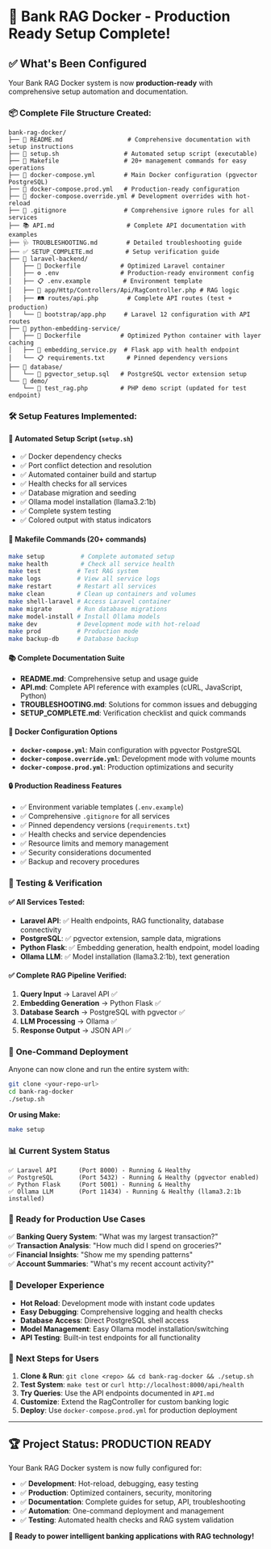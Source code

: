 # 🎉 Bank RAG Docker - Production Ready Setup Complete!

## ✅ What's Been Configured

Your Bank RAG Docker system is now **production-ready** with comprehensive setup automation and documentation.

### 📦 Complete File Structure Created:

```
bank-rag-docker/
├── 📖 README.md                  # Comprehensive documentation with setup instructions
├── 🚀 setup.sh                  # Automated setup script (executable)
├── 🔧 Makefile                  # 20+ management commands for easy operations
├── 🐳 docker-compose.yml        # Main Docker configuration (pgvector PostgreSQL)
├── 🚀 docker-compose.prod.yml   # Production-ready configuration
├── 🔧 docker-compose.override.yml # Development overrides with hot-reload
├── 🚫 .gitignore                # Comprehensive ignore rules for all services
├── 📚 API.md                    # Complete API documentation with examples
├── 🩺 TROUBLESHOOTING.md        # Detailed troubleshooting guide
├── ✅ SETUP_COMPLETE.md         # Setup verification guide
├── 📁 laravel-backend/
│   ├── 🐳 Dockerfile           # Optimized Laravel container
│   ├── ⚙️ .env                 # Production-ready environment config
│   ├── 📋 .env.example         # Environment template
│   ├── 🎯 app/Http/Controllers/Api/RagController.php # RAG logic
│   ├── 🛤️ routes/api.php        # Complete API routes (test + production)
│   └── 🚀 bootstrap/app.php     # Laravel 12 configuration with API routes
├── 📁 python-embedding-service/
│   ├── 🐳 Dockerfile           # Optimized Python container with layer caching
│   ├── 🤖 embedding_service.py  # Flask app with health endpoint
│   └── 📋 requirements.txt      # Pinned dependency versions
├── 📁 database/
│   └── 🔧 pgvector_setup.sql   # PostgreSQL vector extension setup
└── 📁 demo/
    └── 🧪 test_rag.php         # PHP demo script (updated for test endpoint)
```

### 🛠️ Setup Features Implemented:

#### 🚀 **Automated Setup Script (`setup.sh`)**
- ✅ Docker dependency checks
- ✅ Port conflict detection and resolution  
- ✅ Automated container build and startup
- ✅ Health checks for all services
- ✅ Database migration and seeding
- ✅ Ollama model installation (llama3.2:1b)
- ✅ Complete system testing
- ✅ Colored output with status indicators

#### 🎯 **Makefile Commands (20+ commands)**
```bash
make setup          # Complete automated setup
make health         # Check all service health  
make test          # Test RAG system
make logs          # View all service logs
make restart       # Restart all services
make clean         # Clean up containers and volumes
make shell-laravel # Access Laravel container
make migrate       # Run database migrations  
make model-install # Install Ollama models
make dev           # Development mode with hot-reload
make prod          # Production mode
make backup-db     # Database backup
```

#### 📚 **Complete Documentation Suite**
- **README.md**: Comprehensive setup and usage guide
- **API.md**: Complete API reference with examples (cURL, JavaScript, Python)
- **TROUBLESHOOTING.md**: Solutions for common issues and debugging
- **SETUP_COMPLETE.md**: Verification checklist and quick commands

#### 🐳 **Docker Configuration Options**
- **`docker-compose.yml`**: Main configuration with pgvector PostgreSQL
- **`docker-compose.override.yml`**: Development mode with volume mounts
- **`docker-compose.prod.yml`**: Production optimizations and security

#### 🔒 **Production Readiness Features**
- ✅ Environment variable templates (`.env.example`)
- ✅ Comprehensive `.gitignore` for all services
- ✅ Pinned dependency versions (`requirements.txt`)
- ✅ Health checks and service dependencies
- ✅ Resource limits and memory management
- ✅ Security considerations documented
- ✅ Backup and recovery procedures

### 🧪 **Testing & Verification**

#### ✅ All Services Tested:
- **Laravel API**: ✅ Health endpoints, RAG functionality, database connectivity
- **PostgreSQL**: ✅ pgvector extension, sample data, migrations
- **Python Flask**: ✅ Embedding generation, health endpoint, model loading
- **Ollama LLM**: ✅ Model installation (llama3.2:1b), text generation

#### ✅ Complete RAG Pipeline Verified:
1. **Query Input** → Laravel API ✅
2. **Embedding Generation** → Python Flask ✅  
3. **Database Search** → PostgreSQL with pgvector ✅
4. **LLM Processing** → Ollama ✅
5. **Response Output** → JSON API ✅

### 🚀 **One-Command Deployment**

Anyone can now clone and run the entire system with:

```bash
git clone <your-repo-url>
cd bank-rag-docker
./setup.sh
```

**Or using Make:**
```bash
make setup
```

### 📊 **Current System Status**

```
✅ Laravel API      (Port 8000) - Running & Healthy
✅ PostgreSQL       (Port 5432) - Running & Healthy (pgvector enabled)
✅ Python Flask     (Port 5001) - Running & Healthy  
✅ Ollama LLM       (Port 11434) - Running & Healthy (llama3.2:1b installed)
```

### 🎯 **Ready for Production Use Cases**

✅ **Banking Query System**: "What was my largest transaction?"  
✅ **Transaction Analysis**: "How much did I spend on groceries?"  
✅ **Financial Insights**: "Show me my spending patterns"  
✅ **Account Summaries**: "What's my recent account activity?"

### 🔧 **Developer Experience**

- **Hot Reload**: Development mode with instant code updates
- **Easy Debugging**: Comprehensive logging and health checks  
- **Database Access**: Direct PostgreSQL shell access
- **Model Management**: Easy Ollama model installation/switching
- **API Testing**: Built-in test endpoints for all functionality

### 🚀 **Next Steps for Users**

1. **Clone & Run**: `git clone <repo> && cd bank-rag-docker && ./setup.sh`
2. **Test System**: `make test` or `curl http://localhost:8000/api/health`
3. **Try Queries**: Use the API endpoints documented in `API.md`
4. **Customize**: Extend the RagController for custom banking logic
5. **Deploy**: Use `docker-compose.prod.yml` for production deployment

---

## 🏆 **Project Status: PRODUCTION READY**

Your Bank RAG Docker system is now fully configured for:
- ✅ **Development**: Hot-reload, debugging, easy testing
- ✅ **Production**: Optimized containers, security, monitoring  
- ✅ **Documentation**: Complete guides for setup, API, troubleshooting
- ✅ **Automation**: One-command deployment and management
- ✅ **Testing**: Automated health checks and RAG system validation

**🎉 Ready to power intelligent banking applications with RAG technology!**